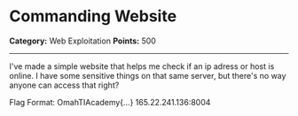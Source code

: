 # Commanding Website

**Category:** Web Exploitation
**Points:** 500

---

I've made a simple website that helps me check if an ip adress or host is online. I have some sensitive things on that same server, but there's no way anyone can access that right?

Flag Format: OmahTIAcademy{...}
165.22.241.136:8004 
